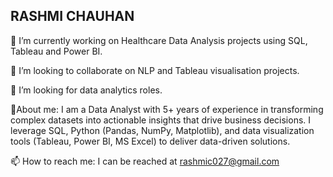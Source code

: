 ## RASHMI CHAUHAN

🔭 I’m currently working on Healthcare Data Analysis projects using SQL, Tableau and Power BI.

🌱 I’m looking to collaborate on NLP and Tableau visualisation projects.

🤔 I’m looking for data analytics roles.

💬About me: I am a Data Analyst with 5+ years of experience in transforming complex datasets into actionable insights that drive business decisions. I leverage SQL, Python (Pandas, NumPy, Matplotlib), and data visualization tools (Tableau, Power BI, MS Excel) to deliver data-driven solutions. 

📫 How to reach me: I can be reached at rashmic027@gmail.com

<!--
**rashmic20/rashmic20** is a ✨ _special_ ✨ repository because its `README.md` (this file) appears on your GitHub profile.

Here are some ideas to get you started:

- 🔭 I’m currently working on Healthcare Data Analysis projects.
- 🌱 I’m currently learning Power BI and Python.
- 👯 I’m looking to collaborate on ...
- 🤔 I’m looking for data analytics roles.
- 💬 Ask me about ...
- 📫 How to reach me: I can be reached at rashmic027@gmail.com
- 😄 Pronouns: ...
- ⚡ Fun fact: ...
-->
